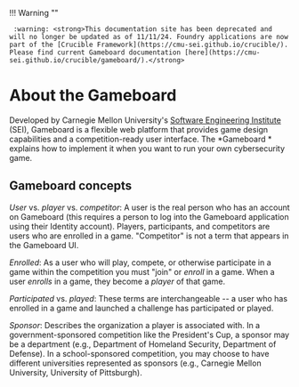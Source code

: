 !!! Warning "" 

	 :warning: <strong>This documentation site has been deprecated and will no longer be updated as of 11/11/24. Foundry applications are now part of the [Crucible Framework](https://cmu-sei.github.io/crucible/). Please find current Gameboard documentation [here](https://cmu-sei.github.io/crucible/gameboard/).</strong>
# About the Gameboard

Developed by Carnegie Mellon University's [Software Engineering Institute](github.com/cmu-sei) (SEI), Gameboard is a flexible web platform that provides game design capabilities and a competition-ready user interface. The *Gameboard * explains how to implement it when you want to run your own cybersecurity game.

## Gameboard concepts

*User* vs. *player* vs. *competitor*: A user is the real person who has an account on Gameboard (this requires a person to log into the Gameboard application using their Identity account). Players, participants, and competitors are users who are enrolled in a game. "Competitor" is not a term that appears in the Gameboard UI.

*Enrolled*: As a user who will play, compete, or otherwise participate in a game within the competition you must "join" or *enroll* in a game.  When a user *enrolls* in a game, they become a *player* of that game. 

*Participated* vs. *played*:  These terms are interchangeable -- a user who has enrolled in a game and launched a challenge has participated or played.

*Sponsor*: Describes the organization a player is associated with. In a government-sponsored competition like the President's Cup, a sponsor may be a department (e.g., Department of Homeland Security, Department of Defense). In a school-sponsored competition, you may choose to have different universities represented as sponsors (e.g., Carnegie Mellon University, University of Pittsburgh).